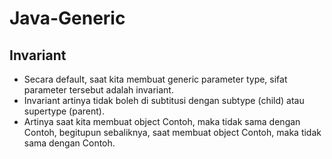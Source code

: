 # Java-Generic
## Invariant
* Secara default, saat kita membuat generic parameter type, sifat parameter tersebut adalah invariant.
* Invariant artinya tidak boleh di subtitusi dengan subtype (child) atau supertype (parent).
* Artinya saat kita membuat object Contoh<String>, maka tidak sama dengan Contoh<Object>, begitupun sebaliknya, saat membuat object Contoh<Object>, maka tidak sama dengan Contoh<String>.